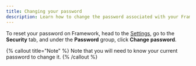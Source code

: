 ```yaml
---
title: Changing your password
description: Learn how to change the password associated with your Framework account.
---
```


To reset your password on Framework, head to the [Settings](https://framework.soodam.rocks/settings/security), go to the **Security** tab, and under the **Password** group, click **Change password**.

{% callout title="Note" %}
Note that you will need to know your current password to change it.
{% /callout %}
